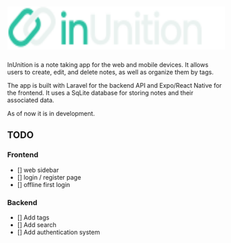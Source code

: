 # <img src="frontend/assets/DarkLogoFull.svg" alt="inUnition Logo" height="100">


InUnition is a note taking app for the web and mobile devices. It allows users to create, edit, and delete notes, as well as organize them by tags.

The app is built with Laravel for the backend API and Expo/React Native for the frontend. It uses a SqLite database for storing notes and their associated data.

As of now it is in development.

## TODO

### Frontend

- [] web sidebar
- [] login / register page
- [] offline first login

### Backend
- [] Add tags
- [] Add search
- [] Add authentication system
